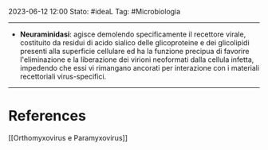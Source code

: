 2023-06-12 12:00
Stato: #ideaL 
Tag: #Microbiologia 

---
- **Neuraminidasi**: agisce demolendo specificamente il recettore virale, costituito da residui di acido sialico delle glicoproteine e dei glicolipidi presenti alla superficie cellulare ed ha la funzione precipua di favorire l'eliminazione e la liberazione dei virioni neoformati dalla cellula infetta, impedendo che essi vi rimangano ancorati per interazione con i materiali recettoriali virus-specifici.
---
# References
[[Orthomyxovirus e Paramyxovirus]]
